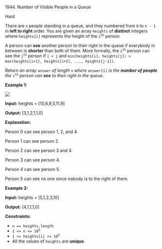 1944\. Number of Visible People in a Queue

Hard

There are `n` people standing in a queue, and they numbered from `0` to `n - 1` in **left to right** order. You are given an array `heights` of **distinct** integers where `heights[i]` represents the height of the <code>i<sup>th</sup></code> person.

A person can **see** another person to their right in the queue if everybody in between is **shorter** than both of them. More formally, the <code>i<sup>th</sup></code> person can see the <code>j<sup>th</sup></code> person if `i < j` and `min(heights[i], heights[j]) > max(heights[i+1], heights[i+2], ..., heights[j-1])`.

Return _an array_ `answer` _of length_ `n` _where_ `answer[i]` _is the **number of people** the_ <code>i<sup>th</sup></code> _person can **see** to their right in the queue_.

**Example 1:**

![](https://assets.leetcode.com/uploads/2021/05/29/queue-plane.jpg)

**Input:** heights = [10,6,8,5,11,9]

**Output:** [3,1,2,1,1,0]

**Explanation:** 

Person 0 can see person 1, 2, and 4. 

Person 1 can see person 2. 

Person 2 can see person 3 and 4. 

Person 3 can see person 4. 

Person 4 can see person 5. 

Person 5 can see no one since nobody is to the right of them.

**Example 2:**

**Input:** heights = [5,1,2,3,10]

**Output:** [4,1,1,1,0]

**Constraints:**

*   `n == heights.length`
*   <code>1 <= n <= 10<sup>5</sup></code>
*   <code>1 <= heights[i] <= 10<sup>5</sup></code>
*   All the values of `heights` are **unique**.